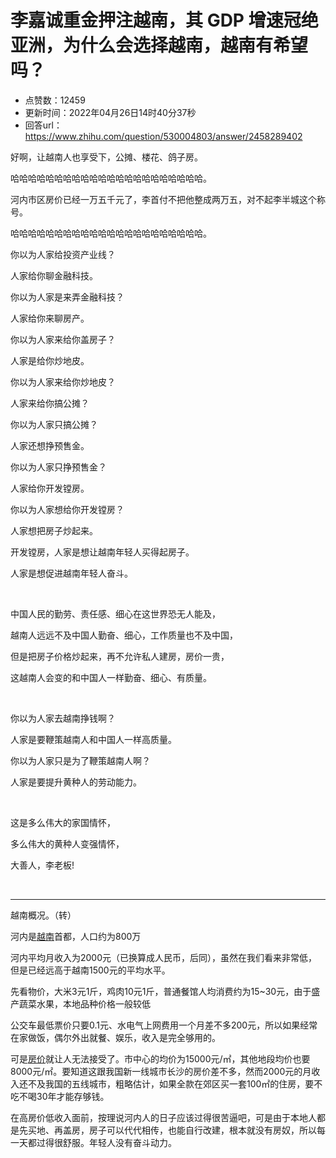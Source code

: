 # 李嘉诚重金押注越南，其 GDP 增速冠绝亚洲，为什么会选择越南，越南有希望吗？
- 点赞数：12459
- 更新时间：2022年04月26日14时40分37秒
- 回答url：https://www.zhihu.com/question/530004803/answer/2458289402
<body>
 <p data-pid="g_pYO98f">好啊，让越南人也享受下，公摊、楼花、鸽子房。</p>
 <p data-pid="daBkAbz1">哈哈哈哈哈哈哈哈哈哈哈哈哈哈哈哈哈哈哈哈哈哈。</p>
 <p data-pid="N-EIJ-AA">河内市区房价已经一万五千元了，李首付不把他整成两万五，对不起李半城这个称号。</p>
 <p data-pid="i4eavD_j">哈哈哈哈哈哈哈哈哈哈哈哈哈哈哈哈哈哈哈哈哈哈。</p>
 <p data-pid="3c-sJ-4V">你以为人家给投资产业线？</p>
 <p data-pid="ARRiApq4">人家给你聊金融科技。</p>
 <p data-pid="zXuhCoZm">你以为人家是来弄金融科技？</p>
 <p data-pid="-0atUnRV">人家给你来聊房产。</p>
 <p data-pid="VS5_aCYY">你以为人家来给你盖房子？</p>
 <p data-pid="uduHS83B">人家是给你炒地皮。</p>
 <p data-pid="vu4jRaIP">你以为人家来给你炒地皮？</p>
 <p data-pid="sIu4ru2d">人家来给你搞公摊？</p>
 <p data-pid="-w7uVK6P">你以为人家只搞公摊？</p>
 <p data-pid="sazVDY9A">人家还想挣预售金。</p>
 <p data-pid="IWyUQ6T5">你以为人家只挣预售金？</p>
 <p data-pid="vYyKBk9k">人家给你开发镗房。</p>
 <p data-pid="HcdV70XL">你以为人家想给你开发镗房？</p>
 <p data-pid="xpqo65yf">人家想把房子炒起来。</p>
 <p data-pid="8-98mExx">开发镗房，人家是想让越南年轻人买得起房子。</p>
 <p data-pid="LxhqTZMY">人家是想促进越南年轻人奋斗。</p>
 <p class="ztext-empty-paragraph"><br></p>
 <p data-pid="zWtNEQal">中国人民的勤劳、责任感、细心在这世界恐无人能及，</p>
 <p data-pid="oIfXj68e">越南人远远不及中国人勤奋、细心，工作质量也不及中国，</p>
 <p data-pid="ppMWeypQ">但是把房子价格炒起来，再不允许私人建房，房价一贵，</p>
 <p data-pid="nr-LJ_Si">这越南人会变的和中国人一样勤奋、细心、有质量。</p>
 <p class="ztext-empty-paragraph"><br></p>
 <p data-pid="ARCNDpb2">你以为人家去越南挣钱啊？</p>
 <p data-pid="eZN4bR-b">人家是要鞭策越南人和中国人一样高质量。</p>
 <p data-pid="JA4zjr6W">你以为人家只是为了鞭策越南人啊？</p>
 <p data-pid="hhjztiBz">人家是要提升黄种人的劳动能力。</p>
 <p class="ztext-empty-paragraph"><br></p>
 <p data-pid="hASi7PYG">这是多么伟大的家国情怀，</p>
 <p data-pid="VfsuSO00">多么伟大的黄种人变强情怀，</p>
 <p data-pid="wwTIF8dn">大善人，李老板!</p>
 <p class="ztext-empty-paragraph"><br></p>
 <hr>
 <p data-pid="lAkzeTRQ">越南概况。（转）</p>
 <p data-pid="a300QhPn">河内是<a href="https://link.zhihu.com/?target=https%3A//news.163.com/news/search%3Fkeyword%3D%25E8%25B6%258A%25E5%258D%2597" class=" wrap external" target="_blank" rel="nofollow noreferrer">越南</a>首都，人口约为800万</p>
 <p data-pid="RKsQzLh4">河内平均月收入为2000元（已换算成人民币，后同），虽然在我们看来非常低，但是已经远高于越南1500元的平均水平。</p>
 <p data-pid="kKPHDQA-">先看物价，大米3元1斤，鸡肉10元1斤，普通餐馆人均消费约为15~30元，由于盛产蔬菜水果，本地品种价格一般较低</p>
 <p data-pid="4m9iiIqN">公交车最低票价只要0.1元、水电气上网费用一个月差不多200元，所以如果经常在家做饭，偶尔外出就餐、娱乐，收入是完全够用的。</p>
 <p data-pid="FB4PI6d9">可是<a href="https://link.zhihu.com/?target=https%3A//news.163.com/news/search%3Fkeyword%3D%25E6%2588%25BF%25E4%25BB%25B7" class=" wrap external" target="_blank" rel="nofollow noreferrer">房价</a>就让人无法接受了。市中心的均价为15000元/㎡，其他地段均价也要8000元/㎡。要知道这跟我国新一线城市长沙的房价差不多，然而2000元的月收入还不及我国的五线城市，粗略估计，如果全款在郊区买一套100㎡的住房，要不吃不喝30年才能存够钱。</p>
 <p data-pid="xaj3SCRk">在高房价低收入面前，按理说河内人的日子应该过得很苦逼吧，可是由于本地人都是先买地、再盖房，房子可以代代相传，也能自行改建，根本就没有房奴，所以每一天都过得很舒服。年轻人没有奋斗动力。</p>
 <p></p>
</body>
